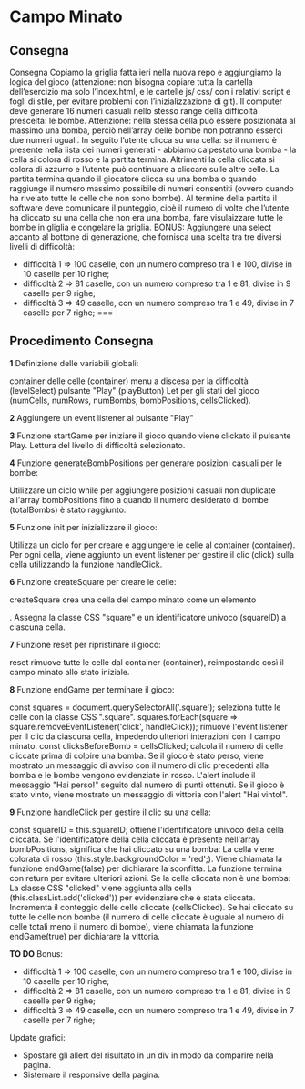 Campo Minato
===
## Consegna
Consegna
Copiamo la griglia fatta ieri nella nuova repo e aggiungiamo la logica del gioco (attenzione: non bisogna copiare tutta la cartella dell’esercizio ma solo l’index.html, e le cartelle js/ css/ con i relativi script e fogli di stile, per evitare problemi con l’inizializzazione di git).
Il computer deve generare 16 numeri casuali nello stesso range della difficoltà prescelta: le bombe. Attenzione: nella stessa cella può essere posizionata al massimo una bomba, perciò nell’array delle bombe non potranno esserci due numeri uguali.
In seguito l’utente clicca su una cella: se il numero è presente nella lista dei numeri generati - abbiamo calpestato una bomba - la cella si colora di rosso e la partita termina. Altrimenti la cella cliccata si colora di azzurro e l’utente può continuare a cliccare sulle altre celle.
La partita termina quando il giocatore clicca su una bomba o quando raggiunge il numero massimo possibile di numeri consentiti (ovvero quando ha rivelato tutte le celle che non sono bombe).
Al termine della partita il software deve comunicare il punteggio, cioè il numero di volte che l’utente ha cliccato su una cella che non era una bomba, fare visulaizzare tutte le bombe in gliglia e congelare la griglia.
BONUS:
Aggiungere una select accanto al bottone di generazione, che fornisca una scelta tra tre diversi livelli di difficoltà:
- difficoltà 1 ⇒ 100 caselle, con un numero compreso tra 1 e 100, divise in 10 caselle per 10 righe;
- difficoltà 2 ⇒ 81 caselle, con un numero compreso tra 1 e 81, divise in 9 caselle per 9 righe;
- difficoltà 3 ⇒ 49 caselle, con un numero compreso tra 1 e 49, divise in 7 caselle per 7 righe;
===
## Procedimento Consegna

**1** Definizione delle variabili globali:

container delle celle (container)
menu a discesa per la difficoltà (levelSelect)
pulsante "Play" (playButton)
Let per gli stati del gioco (numCells, numRows, numBombs, bombPositions, cellsClicked).

**2** Aggiungere un event listener al pulsante "Play"

**3** Funzione startGame per iniziare il gioco quando viene clickato il pulsante Play. Lettura del livello di difficoltà selezionato.

**4** Funzione generateBombPositions per generare posizioni casuali per le bombe:

Utilizzare un ciclo while per aggiungere posizioni casuali non duplicate all'array bombPositions fino a quando il numero desiderato di bombe (totalBombs) è stato raggiunto.

**5** Funzione init per inizializzare il gioco:

Utilizza un ciclo for per creare e aggiungere le celle al container (container). Per ogni cella, viene aggiunto un event listener per gestire il clic (click) sulla cella utilizzando la funzione handleClick.

**6** Funzione createSquare per creare le celle:

createSquare crea una cella del campo minato come un elemento <div>. Assegna la classe CSS "square" e un identificatore univoco (squareID) a ciascuna cella.

**7** Funzione reset per ripristinare il gioco:

reset rimuove tutte le celle dal container (container), reimpostando così il campo minato allo stato iniziale.

**8** Funzione endGame per terminare il gioco:

const squares = document.querySelectorAll('.square'); seleziona tutte le celle con la classe CSS ".square".
squares.forEach(square => square.removeEventListener('click', handleClick)); rimuove l'event listener per il clic da ciascuna cella, impedendo ulteriori interazioni con il campo minato.
const clicksBeforeBomb = cellsClicked; calcola il numero di celle cliccate prima di colpire una bomba.
Se il gioco è stato perso, viene mostrato un messaggio di avviso con il numero di clic precedenti alla bomba e le bombe vengono evidenziate in rosso. L'alert include il messaggio "Hai perso!" seguito dal numero di punti ottenuti.
Se il gioco è stato vinto, viene mostrato un messaggio di vittoria con l'alert "Hai vinto!".

**9** Funzione handleClick per gestire il clic su una cella:

const squareID = this.squareID; ottiene l'identificatore univoco della cella cliccata.
Se l'identificatore della cella cliccata è presente nell'array bombPositions, significa che hai cliccato su una bomba:
La cella viene colorata di rosso (this.style.backgroundColor = 'red';).
Viene chiamata la funzione endGame(false) per dichiarare la sconfitta.
La funzione termina con return per evitare ulteriori azioni.
Se la cella cliccata non è una bomba:
La classe CSS "clicked" viene aggiunta alla cella (this.classList.add('clicked')) per evidenziare che è stata cliccata.
Incrementa il conteggio delle celle cliccate (cellsClicked).
Se hai cliccato su tutte le celle non bombe (il numero di celle cliccate è uguale al numero di celle totali meno il numero di bombe), viene chiamata la funzione endGame(true) per dichiarare la vittoria.

**TO DO**
Bonus:
- difficoltà 1 ⇒ 100 caselle, con un numero compreso tra 1 e 100, divise in 10 caselle per 10 righe;
- difficoltà 2 ⇒ 81 caselle, con un numero compreso tra 1 e 81, divise in 9 caselle per 9 righe;
- difficoltà 3 ⇒ 49 caselle, con un numero compreso tra 1 e 49, divise in 7 caselle per 7 righe;

Update grafici:
- Spostare gli allert del risultato in un div in modo da comparire nella pagina.
- Sistemare il responsive della pagina.
